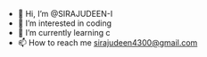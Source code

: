 - 👋 Hi, I’m @SIRAJUDEEN-I
- 👀 I’m interested in coding
- 🌱 I’m currently learning c
- 📫 How to reach me sirajudeen4300@gmail.com

<!---
SIRAJUDEEN-I/SIRAJUDEEN-I is a ✨ special ✨ repository because its `README.md` (this file) appears on your GitHub profile.
You can click the Preview link to take a look at your changes.
--->
